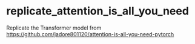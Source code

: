 # replicate_attention_is_all_you_need
Replicate the Transformer model from https://github.com/jadore801120/attention-is-all-you-need-pytorch
